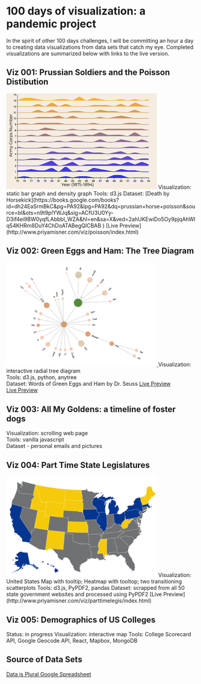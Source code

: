 # 100 days of visualization: a pandemic project
  In the spirit of other 100 days challenges, I will be committing an hour a day to creating data visualizations from data sets that catch my eye. Completed visualizations are summarized below with links to the live version.  

## Viz 001: Prussian Soldiers and the Poisson Distibution 
<img src="./img/poissoncover.png" width="400" />  
Visualization: static bar graph and density graph 
Tools: d3.js  
Dataset: [Death by Horsekick](https://books.google.com/books?id=dh24EaSrmBkC&pg=PA92&lpg=PA92&dq=prussian+horse+poisson&source=bl&ots=n9t9plYWJq&sig=ACfU3U0Yy-D3if4ei9BW0yqfLAbbbl_WZA&hl=en&sa=X&ved=2ahUKEwiDo5Oy9pjqAhWIq54KHRm8DuY4ChDoATABegQICBAB )  
[Live Preview](http://www.priyamisner.com/viz/poisson/index.html)   

## Viz 002: Green Eggs and Ham: The Tree Diagram
<a href="http://www.priyamisner.com/viz/greeneggs/index.html"><img src="./img/greeneggs.png" width="400" />  </a>
Visualization: interactive radial tree diagram  
Tools: d3.js, python, anytree   
Dataset: Words of Green Eggs and Ham by Dr. Seuss
[Live Preview](http://www.priyamisner.com/viz/greeneggs/index.html)  
<a href="http://www.priyamisner.com/viz/greeneggs/index.html">Live Preview</a>
## Viz 003: All My Goldens: a timeline of foster dogs
Visualization: scrolling web page  
Tools: vanilla javascript  
Dataset - personal emails and pictures  

## Viz 004: Part Time State Legislatures
<img src="./img/parttime.png" width="400" />  
Visualization: United States Map with tooltip; Heatmap with tooltop; two transitioning scatterplots  
Tools: d3.js, PyPDF2, pandas  
Dataset: scrapped from all 50 state government websites and processed using PyPDF2  
[Live Preview](http://www.priyamisner.com/viz/parttimelegis/index.html)   


## Viz 005: Demographics of US Colleges
Status: in progress
Visualization: interactive map
Tools: College Scorecard API, Google Geocode API, React, Mapbox, MongoDB 



## Source of Data Sets
[Data is Plural Google Spreadsheet](https://docs.google.com/spreadsheets/d/1wZhPLMCHKJvwOkP4juclhjFgqIY8fQFMemwKL2c64vk/edit#gid=0)
